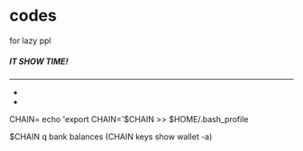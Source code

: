 # codes
for lazy ppl
##### IT SHOW TIME! 
_____


+
+

CHAIN=
echo 'export CHAIN='$CHAIN >> $HOME/.bash_profile

$CHAIN q bank balances $($CHAIN keys show wallet -a)
